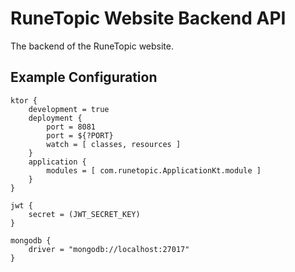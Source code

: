 # RuneTopic Website Backend API
The backend of the RuneTopic website.

## Example Configuration
```
ktor {
    development = true
    deployment {
        port = 8081
        port = ${?PORT}
        watch = [ classes, resources ]
    }
    application {
        modules = [ com.runetopic.ApplicationKt.module ]
    }
}

jwt {
    secret = (JWT_SECRET_KEY)
}

mongodb {
    driver = "mongodb://localhost:27017"
}
```